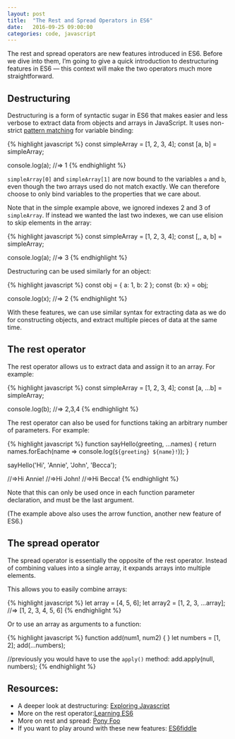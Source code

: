 ```yaml
---
layout: post
title:  "The Rest and Spread Operators in ES6"
date:   2016-09-25 09:00:00
categories: code, javascript
---
```



The rest and spread operators are new features introduced in ES6. Before we dive into them, I’m going to give a quick introduction to destructuring features in ES6 — this context will make the two operators much more straightforward.

Destructuring
--------

Destructuring is a form of syntactic sugar in ES6 that makes easier and less verbose to extract data from objects and arrays in JavaScript. It uses non-strict [pattern matching](http://dmitrysoshnikov.com/notes/pattern-matching/) for variable binding:

{% highlight javascript %}
const simpleArray = [1, 2, 3, 4];
const [a, b] = simpleArray;

console.log(a); //=> 1
{% endhighlight %}

<code>simpleArray[0]</code> and <code>simpleArray[1]</code> are now bound to the variables <code>a</code> and <code>b</code>, even though the two arrays used do not match exactly. We can therefore choose to only bind variables to the properties that we care about.

Note that in the simple example above, we ignored indexes 2 and 3 of <code>simpleArray</code>. If instead we wanted the last two indexes, we can use elision to skip elements in the array:

{% highlight javascript %}
const simpleArray = [1, 2, 3, 4];
const [,, a, b] = simpleArray;

console.log(a); //=> 3
{% endhighlight %}

Destructuring can be used similarly for an object:

{% highlight javascript %}
const obj = { a: 1, b: 2 };
const {b: x} = obj;

console.log(x); //=> 2
{% endhighlight %}

With these features, we can use similar syntax for extracting data as we do for constructing objects, and extract multiple pieces of data at the same time.

The rest operator
-----------------

The rest operator allows us to extract data and assign it to an array. For example:

{% highlight javascript %}
const simpleArray = [1, 2, 3, 4];
const [a, ...b] = simpleArray;

console.log(b); //=> 2,3,4
{% endhighlight %}

The rest operator can also be used for functions taking an arbitrary number of parameters. For example:

{% highlight javascript %}
function sayHello(greeting, ...names) {
  return names.forEach(name => console.log(`${greeting} ${name}!`));
}

sayHello('Hi', 'Annie', 'John', 'Becca');

//=>Hi Annie!
//=>Hi John!
//=>Hi Becca!
{% endhighlight %}

Note that this can only be used once in each function parameter declaration, and must be the last argument.

(The example above also uses the arrow function, another new feature of ES6.)

The spread operator
-------------------

The spread operator is essentially the opposite of the rest operator. Instead of combining values into a single array, it expands arrays into multiple elements.

This allows you to easily combine arrays:

{% highlight javascript %}
let array = [4, 5, 6];
let array2 = [1, 2, 3, …array]; //=> [1, 2, 3, 4, 5, 6]
{% endhighlight %}

Or to use an array as arguments to a function:

{% highlight javascript %}
function add(num1, num2) { }
let numbers = [1, 2];
add(…numbers);

//previously you would have to use the <code>apply()</code> method:
add.apply(null, numbers);
{% endhighlight %}

Resources:
----------

- A deeper look at destructuring: [Exploring Javascript](http://exploringjs.com/es6/ch_destructuring.html)
- More on the rest operator:[Learning ES6](https://www.eventbrite.com/engineering/learning-es6-rest-spread-operators/)
- More on rest and spread: [Pony Foo](https://ponyfoo.com/articles/es6-spread-and-butter-in-depth)
- If you want to play around with these new features: [ES6fiddle](http://www.es6fiddle.net/)
